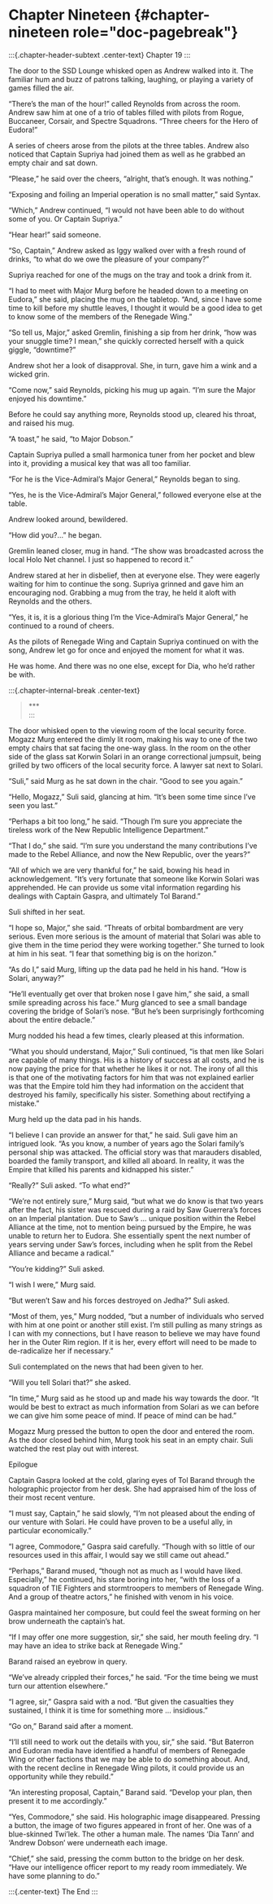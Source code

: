 
# Chapter Nineteen {#chapter-nineteen role="doc-pagebreak"}

:::{.chapter-header-subtext .center-text}
Chapter 19
:::
 	
The door to the SSD Lounge whisked open as Andrew walked into it.  The familiar hum and buzz of patrons talking, laughing, or playing a variety of games filled the air.
 	
“There’s the man of the hour!” called Reynolds from across the room.  Andrew saw him at one of a trio of tables filled with pilots from Rogue, Buccaneer, Corsair, and Spectre Squadrons. “Three cheers for the Hero of Eudora!”
 	
A series of cheers arose from the pilots at the three tables.  Andrew also noticed that Captain Supriya had joined them as well as he grabbed an empty chair and sat down.
 	
“Please,” he said over the cheers, “alright, that’s enough.  It was nothing.”
 	
“Exposing and foiling an Imperial operation is no small matter,” said Syntax.
 	
“Which,” Andrew continued, “I would not have been able to do without some of you.  Or Captain Supriya.”
 	
“Hear hear!” said someone.
 	
“So, Captain,” Andrew asked as Iggy walked over with a fresh round of drinks, “to what do we owe the pleasure of your company?”
 	
Supriya reached for one of the mugs on the tray and took a drink from it.
 	
“I had to meet with Major Murg before he headed down to a meeting on Eudora,” she said, placing the mug on the tabletop.  “And, since I have some time to kill before my shuttle leaves, I thought it would be a good idea to get to know some of the members of the Renegade Wing.”
 	
“So tell us, Major,” asked Gremlin, finishing a sip from her drink, “how was your snuggle time?  I mean,” she quickly corrected herself with a quick giggle, “downtime?”
 	
Andrew shot her a look of disapproval.  She, in turn, gave him a wink and a wicked grin.
 	
“Come now,” said Reynolds, picking his mug up again. “I’m sure the Major enjoyed his downtime.” 
 	
Before he could say anything more, Reynolds stood up, cleared his throat, and raised his mug. 
 	
“A toast,” he said, “to Major Dobson.”  
 	
Captain Supriya pulled a small harmonica tuner from her pocket and blew into it, providing a musical key that was all too familiar.
 	
“For he is the Vice-Admiral’s Major General,” Reynolds began to sing.
 	
“Yes, he is the Vice-Admiral’s Major General,” followed everyone else at the table.
 	
Andrew looked around, bewildered.
 	
“How did you?...” he began.
 	
Gremlin leaned closer, mug in hand. “The show was broadcasted across the local Holo Net channel.  I just so happened to record it.”
 	
Andrew stared at her in disbelief, then at everyone else.  They were eagerly waiting for him to continue the song.  Supriya grinned and gave him an encouraging nod.  Grabbing a mug from the tray, he held it aloft with Reynolds and the others.
 	
“Yes, it is, it is a glorious thing I’m the Vice-Admiral’s Major General,” he continued to a round of cheers.  
 	
As the pilots of Renegade Wing and Captain Supriya continued on with the song, Andrew let go for once and enjoyed the moment for what it was.  
 	
He was home.  And there was no one else, except for Dia, who he’d rather be with.

:::{.chapter-internal-break .center-text}
>\***\
:::
 	
The door whisked open to the viewing room of the local security force.  Mogazz Murg entered the dimly lit room, making his way to one of the two empty chairs that sat facing the one-way glass.  In the room on the other side of the glass sat Korwin Solari in an orange correctional jumpsuit, being grilled by two officers of the local security force.  A lawyer sat next to Solari.
 	
“Suli,” said Murg as he sat down in the chair. “Good to see you again.”
 	
“Hello, Mogazz,” Suli said, glancing at him. “It’s been some time since I’ve seen you last.”
 	
“Perhaps a bit too long,” he said. “Though I’m sure you appreciate the tireless work of the New Republic Intelligence Department.”
	
“That I do,” she said. “I’m sure you understand the many contributions I’ve made to the Rebel Alliance, and now the New Republic, over the years?”
 	
“All of which we are very thankful for,” he said, bowing his head in acknowledgement. “It’s very fortunate that someone like Korwin Solari was apprehended.  He can provide us some vital information regarding his dealings with Captain Gaspra, and ultimately Tol Barand.”
 	
Suli shifted in her seat. 
 	
“I hope so, Major,” she said. “Threats of orbital bombardment are very serious.  Even more serious is the amount of material that Solari was able to give them in the time period they were working together.”  She turned to look at him in his seat. “I fear that something big is on the horizon.”
 	
“As do I,” said Murg, lifting up the data pad he held in his hand. “How is Solari, anyway?”
 	
“He’ll eventually get over that broken nose I gave him,” she said, a small smile spreading across his face.”  Murg glanced to see a small bandage covering the bridge of Solari’s nose. “But he’s been surprisingly forthcoming about the entire debacle.”
 	
Murg nodded his head a few times, clearly pleased at this information.
 	
“What you should understand, Major,” Suli continued, “is that men like Solari are capable of many things.  His is a history of success at all costs, and he is now paying the price for that whether he likes it or not.  The irony of all this is that one of the motivating factors for him that was not explained earlier was that the Empire told him they had information on the accident that destroyed his family, specifically his sister.  Something about rectifying a mistake.”
 	
Murg held up the data pad in his hands. 
 	
“I believe I can provide an answer for that,” he said.  Suli gave him an intrigued look.  “As you know, a number of years ago the Solari family’s personal ship was attacked.  The official story was that marauders disabled, boarded the family transport, and killed all aboard.  In reality, it was the Empire that killed his parents and kidnapped his sister.”
 	
“Really?” Suli asked. “To what end?”
 	
“We’re not entirely sure,” Murg said, “but what we do know is that two years after the fact, his sister was rescued during a raid by Saw Guerrera’s forces on an Imperial plantation.  Due to Saw’s … unique position within the Rebel Alliance at the time, not to mention being pursued by the Empire, he was unable to return her to Eudora.  She essentially spent the next number of years serving under Saw’s forces, including when he split from the Rebel Alliance and became a radical.”
 	
“You’re kidding?” Suli asked.
 	
“I wish I were,” Murg said.
 	
“But weren’t Saw and his forces destroyed on Jedha?” Suli asked.
 	
“Most of them, yes,” Murg nodded, “but a number of individuals who served with him at one point or another still exist.  I’m still pulling as many strings as I can with my connections, but I have reason to believe we may have found her in the Outer Rim region.  If it is her, every effort will need to be made to de-radicalize her if necessary.”
 	
Suli contemplated on the news that had been given to her.
 	
“Will you tell Solari that?” she asked.
 	
“In time,” Murg said as he stood up and made his way towards the door. “It would be best to extract as much information from Solari as we can before we can give him some peace of mind.  If peace of mind can be had.”
 	
Mogazz Murg pressed the button to open the door and entered the room.  As the door closed behind him, Murg took his seat in an empty chair.  Suli watched the rest play out with interest.

Epilogue
 	
Captain Gaspra looked at the cold, glaring eyes of Tol Barand through the holographic projector from her desk.  She had appraised him of the loss of their most recent venture.
 	
“I must say, Captain,” he said slowly, “I’m not pleased about the ending of our venture with Solari.  He could have proven to be a useful ally, in particular economically.”
 	
“I agree, Commodore,” Gaspra said carefully. “Though with so little of our resources used in this affair, I would say we still came out ahead.”
 	
“Perhaps,” Barand mused, “though not as much as I would have liked.  Especially,” he continued, his stare boring into her, “with the loss of a squadron of TIE Fighters and stormtroopers to members of Renegade Wing.  And a group of theatre actors,” he finished with venom in his voice.
 	
Gaspra maintained her composure, but could feel the sweat forming on her brow underneath the captain’s hat.
 	
“If I may offer one more suggestion, sir,” she said, her mouth feeling dry. “I may have an idea to strike back at Renegade Wing.”
 	
Barand raised an eyebrow in query. 
 	
“We’ve already crippled their forces,” he said. “For the time being we must turn our attention elsewhere.”
 	
“I agree, sir,” Gaspra said with a nod. “But given the casualties they sustained, I think it is time for something more … insidious.”
 	
“Go on,” Barand said after a moment.
 	
“I’ll still need to work out the details with you, sir,” she said. “But Baterron and Eudoran media have identified a handful of members of Renegade Wing or other factions that we may be able to do something about.  And, with the recent decline in Renegade Wing pilots, it could provide us an opportunity while they rebuild.”
 	
“An interesting proposal, Captain,” Barand said. “Develop your plan, then present it to me accordingly.”
 	
“Yes, Commodore,” she said.  His holographic image disappeared.  Pressing a button, the image of two figures appeared in front of her.  One was of a blue-skinned Twi’lek.  The other a human male.  The names ‘Dia Tann’ and ‘Andrew Dobson’ were underneath each image.  
 	
“Chief,” she said, pressing the comm button to the bridge on her desk. “Have our intelligence officer report to my ready room immediately.  We have some planning to do.”


:::{.center-text}
    The End
:::
